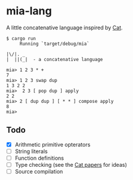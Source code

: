 # mia-lang

A little concatenative language inspired by [Cat](https://web.archive.org/web/20150205160323/http://www.cat-language.com/).

```
$ cargo run
     Running `target/debug/mia`

|\/|. _
|  ||(_|  - a concatenative language

mia> 1 2 3 * +
7
mia> 1 2 3 swap dup
1 3 2 2
mia>  2 3 [ pop dup ] apply
2 2
mia> 2 [ dup dup ] [ * * ] compose apply
8
mia>
```

## Todo

- [x] Arithmetic primitive opterators
- [ ] String literals
- [ ] Function definitions
- [ ] Type checking (see the [Cat papers](https://web.archive.org/web/20150205063918/http://cat-language.com/paper.html) for ideas)
- [ ] Source compilation
